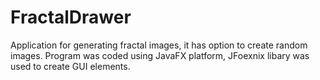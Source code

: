 # FractalDrawer
Application for generating fractal images, it has option to create random images. 
Program was coded using JavaFX platform, JFoexnix libary was used to create GUI elements. 
